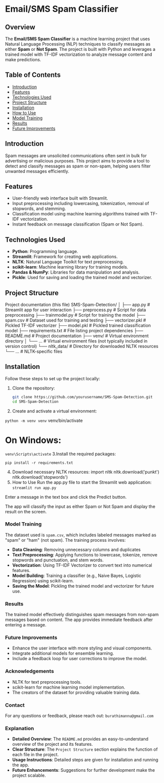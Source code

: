 # Email/SMS Spam Classifier

## Overview
The **Email/SMS Spam Classifier** is a machine learning project that uses Natural Language Processing (NLP) techniques to classify messages as either **Spam** or **Not Spam**. The project is built with Python and leverages a trained model with TF-IDF vectorization to analyze message content and make predictions.

## Table of Contents
- [Introduction](#introduction)
- [Features](#features)
- [Technologies Used](#technologies-used)
- [Project Structure](#project-structure)
- [Installation](#installation)
- [How to Use](#how-to-use)
- [Model Training](#model-training)
- [Results](#results)
- [Future Improvements](#future-improvements)

## Introduction
Spam messages are unsolicited communications often sent in bulk for advertising or malicious purposes. This project aims to provide a tool to detect and classify messages as spam or non-spam, helping users filter unwanted messages efficiently.

## Features
- User-friendly web interface built with Streamlit.
- Input preprocessing including lowercasing, tokenization, removal of stopwords, and stemming.
- Classification model using machine learning algorithms trained with TF-IDF vectorization.
- Instant feedback on message classification (Spam or Not Spam).

## Technologies Used
- **Python**: Programming language.
- **Streamlit**: Framework for creating web applications.
- **NLTK**: Natural Language Toolkit for text preprocessing.
- **scikit-learn**: Machine learning library for training models.
- **Pandas & NumPy**: Libraries for data manipulation and analysis.
- **Pickle**: Used for saving and loading the trained model and vectorizer.

## Project Structure
Project documentation (this file)
SMS-Spam-Detection/
│
├── app.py                 # Streamlit app for user interaction
├── preprocess.py          # Script for data preprocessing
├── trainmodel.py          # Script for training the model
├── spam.csv               # Dataset used for training and testing
├── vectorizer.pkl         # Pickled TF-IDF vectorizer
├── model.pkl              # Pickled trained classification model
├── requirements.txt       # File listing project dependencies
├── README.md              # Project documentation
├── venv/                  # Virtual environment directory
│   └── ...                # Virtual environment files (not typically included in version control)
└── nltk_data/             # Directory for downloaded NLTK resources
    └── ...                # NLTK-specific files



## Installation
Follow these steps to set up the project locally:

1. Clone the repository:
   ```bash
   git clone https://github.com/yourusername/SMS-Spam-Detection.git
   cd SMS-Spam-Detection
   
2. Create and activate a virtual environment:

  ```python -m venv venv```
   venv/bin/activate  
   # On Windows: 
   ``` venv\Scripts\activate ```
3.Install the required packages:

  ```pip install -r requirements.txt```

  
4. Download necessary NLTK resources:
  import nltk
  nltk.download('punkt')
  nltk.download('stopwords')
5. How to Use
Run the app.py file to start the Streamlit web application:  
  ```streamlit run app.py```

Enter a message in the text box and click the Predict button.

The app will classify the input as either Spam or Not Spam and display the result on the screen.

### Model Training
The dataset used is `spam.csv`, which includes labeled messages marked as "spam" or "ham" (not spam). The training process involves:
- **Data Cleaning**: Removing unnecessary columns and duplicates
- **Text Preprocessing**: Applying functions to lowercase, tokenize, remove stopwords and punctuation, and stem words.
- **Vectorization**: Using TF-IDF Vectorizer to convert text into numerical features.
- **Model Building**: Training a classifier (e.g., Naive Bayes, Logistic Regression) using scikit-learn.
- **Saving the Model**: Pickling the trained model and vectorizer for future use.

### Results
The trained model effectively distinguishes spam messages from non-spam messages based on content. The app provides immediate feedback after entering a message.

### Future Improvements
- Enhance the user interface with more styling and visual components.
- Integrate additional models for ensemble learning.
- Include a feedback loop for user corrections to improve the model.

### Acknowledgements  
- NLTK for text preprocessing tools.
- scikit-learn for machine learning model implementation.
- The creators of the dataset for providing valuable training data.

### Contact
For any questions or feedback, please reach out: `burathimannu@gmail.com`


### Explanation
- **Detailed Overview**: The `README.md` provides an easy-to-understand overview of the project and its features.
- **Clear Structure**: The `Project Structure` section explains the function of each file in the project.
- **Usage Instructions**: Detailed steps are given for installation and running the app.
- **Future Enhancements**: Suggestions for further development make the project scalable.


